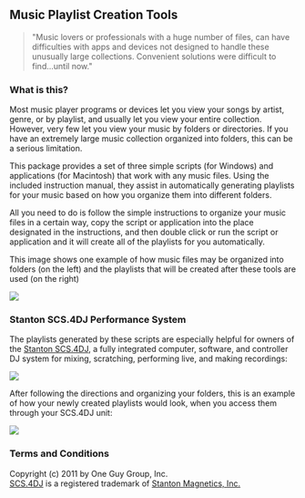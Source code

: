 ## Music Playlist Creation Tools

> "Music lovers or professionals with a huge number of files,
> can have difficulties with apps and devices not designed to
> handle these unusually large collections. Convenient solutions
> were difficult to find...until now."

### What is this?

Most music player programs or devices let you view your songs
by artist, genre, or by playlist, and usually let you view your
entire collection. However, very few let you view your music by
folders or directories. If you have an extremely large music
collection organized into folders, this can be a serious limitation.

This package provides a set of three simple scripts (for Windows)
and applications (for Macintosh) that work with any music files.
Using the included instruction manual, they assist in automatically
generating playlists for your music based on how you organize them
into different folders.

All you need to do is follow the simple instructions to organize
your music files in a certain way, copy the script or application
into the place designated in the instructions, and then double
click or run the script or application and it will create all
of the playlists for you automatically.

This image shows one example of how music files may be organized
into folders (on the left) and the playlists that will be created
after these tools are used (on the right)

<img src="http://oneguygroup-public.googlecode.com/files/ExplorerViews.png">

### Stanton SCS.4DJ Performance System

The playlists generated by these scripts are especially helpful
for owners of the
[Stanton SCS.4DJ](http://www.stantondj.com/stanton-controllers-systems/scs4dj.html),
a fully integrated computer, software, and controller DJ system for
 mixing, scratching, performing live, and making recordings:

<a href="http://www.stantondj.com/stanton-controllers-systems/scs4dj.html">
<img src="http://oneguygroup-public.googlecode.com/files/SCS4DJViews.png"></a>

After following the directions and organizing your folders, this
is an example of how your newly created playlists would look,
when you access them through your SCS.4DJ unit:

<a href="http://www.stantondj.com/stanton-controllers-systems/scs4dj.html">
<img src="http://oneguygroup-public.googlecode.com/files/SCS4DJPlaylists.png"></a>

### Terms and Conditions
Copyright (c) 2011 by One Guy Group, Inc.<br>
[SCS.4DJ](http://www.stantondj.com/stanton-controllers-systems/scs4dj.html) is
a registered trademark of [Stanton Magnetics, Inc.](http://www.stantondj.com)<br>


